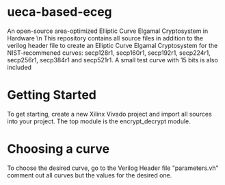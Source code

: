 # ueca-based-eceg
An open-source area-optimized Elliptic Curve Elgamal Cryptosystem in Hardware \n
This repository contains all source files in addition to the verilog header file to create an Elliptic Curve Elgamal Cryptosystem for the NIST-recommened curves: secp128r1, secp160r1, secp192r1, secp224r1, secp256r1, secp384r1 and secp521r1. A small test curve with 15 bits is also included
# Getting Started
To get starting, create a new Xilinx Vivado project and import all sources into your project. The top module is the encrypt_decrypt module. 
# Choosing a curve
To choose the desired curve, go to the Verilog Header file "parameters.vh" comment out all curves but the values for the desired one. 
